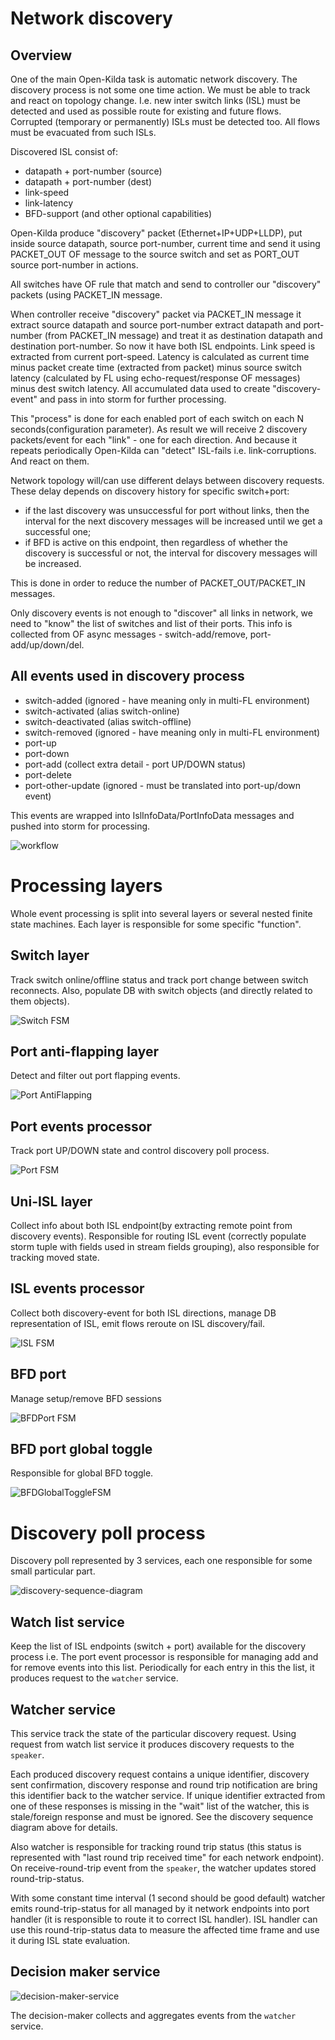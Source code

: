 # Network discovery

## Overview
One of the main Open-Kilda task is automatic network discovery. The discovery 
process is not some one time action. We must be able to track and react on
topology change. I.e. new inter switch links (ISL) must be detected and used 
as possible route for existing and future flows. Corrupted (temporary or
permanently) ISLs must be detected too. All flows must be evacuated from such
ISLs.

Discovered ISL consist of:
* datapath + port-number (source)
* datapath + port-number (dest)
* link-speed
* link-latency
* BFD-support (and other optional capabilities)

Open-Kilda produce "discovery" packet (Ethernet+IP+UDP+LLDP), put inside source
datapath, source port-number, current time and send it using PACKET_OUT OF
message to the source switch and set as PORT_OUT source port-number in actions.

All switches have OF rule that match and send to controller our "discovery"
packets (using PACKET_IN message.

When controller receive "discovery" packet via PACKET_IN message it extract
source datapath and source port-number extract datapath and port-number 
(from PACKET_IN message) and treat it as destination datapath and destination
port-number. So now it have both ISL endpoints. Link speed is extracted from
current port-speed. Latency is calculated as current time minus packet create
time (extracted from packet) minus source switch latency (calculated by FL
using echo-request/response OF messages) minus dest switch latency. All
accumulated data used to create "discovery-event" and pass in into storm for
further processing.

This "process" is done for each enabled port of each switch on each N 
seconds(configuration parameter). As result we will receive 2 discovery
packets/event for each "link" - one for each direction. And because it repeats
periodically Open-Kilda can "detect" ISL-fails i.e. link-corruptions. And react
on them.

Network topology will/can use different delays between discovery requests. 
These delay depends on discovery history for specific switch+port:
 - if the last discovery was unsuccessful for port without links, 
 then the interval for the next discovery messages will be increased 
 until we get a successful one;
 - if BFD is active on this endpoint, then regardless of whether the discovery 
 is successful or not, the interval for discovery messages will be increased.
 
This is done in order to reduce the number of PACKET_OUT/PACKET_IN messages.

Only discovery events is not enough to "discover" all links in network, we need
to "know" the list of switches and list of their ports. This info is collected
from OF async messages - switch-add/remove, port-add/up/down/del.

## All events used in discovery process
* switch-added (ignored - have meaning only in multi-FL environment)
* switch-activated (alias switch-online)
* switch-deactivated (alias switch-offline)
* switch-removed (ignored - have meaning only in multi-FL environment)
* port-up
* port-down
* port-add (collect extra detail - port UP/DOWN status)
* port-delete
* port-other-update (ignored - must be translated into port-up/down event)

This events are wrapped into IslInfoData/PortInfoData messages and pushed into
storm for processing.

![workflow](Isl-create.png)

# Processing layers

Whole event processing is split into several layers or several nested finite
state machines. Each layer is responsible for some specific "function".

## Switch layer
Track switch online/offline status and track port change between switch reconnects.
Also, populate DB with switch objects (and directly related to them objects).

![Switch FSM](switch-FSM.png)

## Port anti-flapping layer
Detect and filter out port flapping events.

![Port AntiFlapping](AF-FSM.png)

## Port events processor
Track port UP/DOWN state and control discovery poll process.
 
![Port FSM](port-FSM.png)

## Uni-ISL layer
Collect info about both ISL endpoint(by extracting remote point from discovery
events). Responsible for routing ISL event (correctly populate storm tuple with 
fields used in stream fields grouping), also responsible for tracking moved state.

## ISL events processor
Collect both discovery-event for both ISL directions, manage DB representation of
ISL, emit flows reroute on ISL discovery/fail.

![ISL FSM](ISL-FSM.png)

## BFD port
Manage setup/remove BFD sessions

![BFDPort FSM](bfd-port-FSM.png)

## BFD port global toggle
Responsible for global BFD toggle.

![BFDGlobalToggleFSM](bfd-global-toggle.png)


# Discovery poll process
Discovery poll represented by 3 services, each one responsible for some small
particular part.

![discovery-sequence-diagram](discovery-sequence.png)

## Watch list service
Keep the list of ISL endpoints (switch + port) available for the discovery
process i.e. The port event processor is responsible for managing add and for
remove events into this list. Periodically for each entry in this the list,
it produces request to the `watcher` service.

## Watcher service
This service track the state of the particular discovery request. Using request
from watch list service it produces discovery requests to the `speaker`.

Each produced discovery request contains a unique identifier, discovery sent
confirmation, discovery response and round trip notification are bring this
identifier back to the watcher service. If unique identifier extracted from one
of these responses is missing in the "wait" list of the watcher, this is
stale/foreign response and must be ignored. See the discovery sequence diagram
above for details.

Also watcher is responsible for tracking round trip status (this status is
represented with "last round trip received time" for each network endpoint). On
receive-round-trip event from the `speaker`, the watcher updates stored
round-trip-status.

With some constant time interval (1 second should be good default) watcher
emits round-trip-status for all managed by it network endpoints into port
handler (it is responsible to route it to correct ISL handler). ISL handler can
use this round-trip-status data to measure the affected time frame and use it
during ISL state evaluation. 

## Decision maker service
![decision-maker-service](DiscoveryDecisionMaker-FSM.png)

The decision-maker collects and aggregates events from the `watcher` service.
